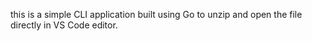 this is a simple CLI application built using Go to unzip and open the file directly in VS Code editor.
